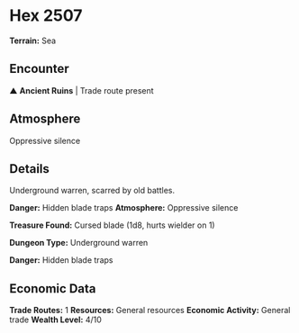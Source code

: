 # Hex 2507

**Terrain:** Sea

## Encounter
▲ **Ancient Ruins** | Trade route present

## Atmosphere
Oppressive silence

## Details
Underground warren, scarred by old battles.

**Danger:** Hidden blade traps
**Atmosphere:** Oppressive silence

**Treasure Found:** Cursed blade (1d8, hurts wielder on 1)


**Dungeon Type:** Underground warren

**Danger:** Hidden blade traps

## Economic Data
**Trade Routes:** 1
**Resources:** General resources
**Economic Activity:** General trade
**Wealth Level:** 4/10
